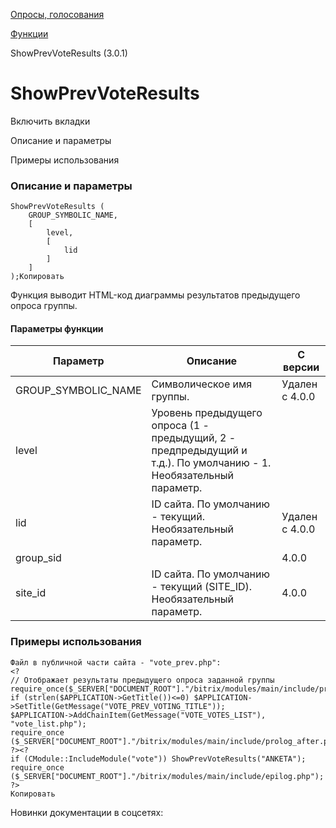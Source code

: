[Опросы, голосования](/api_help/vote/index.php)

[Функции](/api_help/vote/function/index.php)

ShowPrevVoteResults (3.0.1)

ShowPrevVoteResults
===================

Включить вкладки

Описание и параметры

Примеры использования

### Описание и параметры

```
ShowPrevVoteResults (
	GROUP_SYMBOLIC_NAME, 
	[
		level, 
		[
			lid
		]
	]
);Копировать
```

Функция выводит HTML-код диаграммы результатов предыдущего опроса группы.

#### Параметры функции

| Параметр | Описание | С версии |
| --- | --- | --- |
| GROUP\_SYMBOLIC\_NAME | Символическое имя группы. | Удален с 4.0.0 |
| level | Уровень предыдущего опроса (1 - предыдущий, 2 - предпредыдущий и т.д.). По умолчанию - 1. Необязательный параметр. |  |
| lid | ID сайта. По умолчанию - текущий. Необязательный параметр. | Удален с 4.0.0 |
| group\_sid |  | 4.0.0 |
| site\_id | ID сайта. По умолчанию - текущий (SITE\_ID). Необязательный параметр. | 4.0.0 |

### Примеры использования

```
Файл в публичной части сайта - "vote_prev.php":
<?
// Отображает результаты предыдущего опроса заданной группы
require_once($_SERVER["DOCUMENT_ROOT"]."/bitrix/modules/main/include/prolog_before.php");
if (strlen($APPLICATION->GetTitle())<=0) $APPLICATION->SetTitle(GetMessage("VOTE_PREV_VOTING_TITLE"));
$APPLICATION->AddChainItem(GetMessage("VOTE_VOTES_LIST"), "vote_list.php");
require_once ($_SERVER["DOCUMENT_ROOT"]."/bitrix/modules/main/include/prolog_after.php");
?><?
if (CModule::IncludeModule("vote")) ShowPrevVoteResults("ANKETA");
require_once ($_SERVER["DOCUMENT_ROOT"]."/bitrix/modules/main/include/epilog.php");
?>
Копировать
```

Новинки документации в соцсетях: